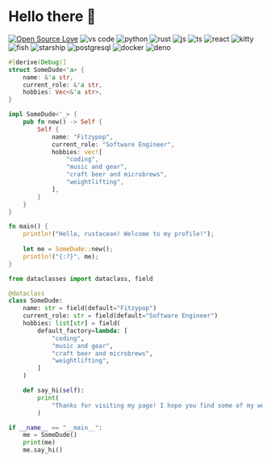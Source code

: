 # Hello there 🤙

[![Open Source Love](https://badges.frapsoft.com/os/v1/open-source.svg?v=102)](https://github.com/ellerbrock/open-source-badge/)
![vs code](https://img.shields.io/badge/Editor-VS_Code-informational?style=flat&logo=visual-studio-code)
![python](https://img.shields.io/badge/Code-Python-informational?style=flat&logo=python)
![rust](https://img.shields.io/badge/Code-Rust-informational?style=flat&logo=rust)
![js](https://img.shields.io/badge/Code-JavaScript-informational?style=flat&logo=javascript)
![ts](https://img.shields.io/badge/Code-TypeScript-informational?style=flat&logo=typescript)
![react](https://img.shields.io/badge/Code-React-informational?style=flat&logo=react)
![kitty](https://img.shields.io/badge/TTY-Kitty-informational?style=flat&logo=gnu-bash)
![fish](https://img.shields.io/badge/Shell-Fish-informational?style=flat&logo=gnu-bash)
![starship](https://img.shields.io/badge/Prompt-Starship-informational?style=flat&logo=gnu-bash)
![postgresql](https://img.shields.io/badge/Tools-PostgreSQL-informational?style=flat&logo=postgresql)
![docker](https://img.shields.io/badge/Tools-Docker-informational?style=flat&logo=docker)
![deno](https://img.shields.io/badge/Tools-Deno-informational?style=flat&logo=deno)

<!-- [![Made with Fresh](https://fresh.deno.dev/fresh-badge-dark.svg)](https://fresh.deno.dev) -->

<!-- ![](https://img.shields.io/badge/OS-Linux-informational?style=flat&logo=linux&logoColor=white&color=6aa6f8) -->

```rust
#[derive(Debug)]
struct SomeDude<'a> {
    name: &'a str,
    current_role: &'a str,
    hobbies: Vec<&'a str>,
}

impl SomeDude<'_> {
    pub fn new() -> Self {
        Self {
            name: "Fitzypop",
            current_role: "Software Engineer",
            hobbies: vec![
                "coding",
                "music and gear",
                "craft beer and microbrews",
                "weightlifting",
            ],
        }
    }
}

fn main() {
    println!("Hello, rustacean! Welcome to my profile!");
    
    let me = SomeDude::new();
    println!("{:?}", me);
}
```

```python
from dataclasses import dataclass, field

@dataclass
class SomeDude:
    name: str = field(default="Fitzypop")
    current_role: str = field(default="Software Engineer")
    hobbies: list[str] = field(
        default_factory=lambda: [
            "coding",
            "music and gear",
            "craft beer and microbrews",
            "weightlifting",
        ]
    )

    def say_hi(self):
        print(
            "Thanks for visiting my page! I hope you find some of my work interesting."
        )

if __name__ == "__main__":
    me = SomeDude()
    print(me)
    me.say_hi()
```
